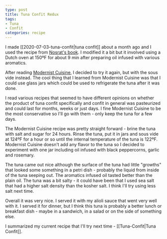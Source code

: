 ```yaml
---
type: post
title: Tuna Confit Redux
tags:
- Tuna
- Confit
categories: recipe
---
```

I made [[2020-07-03-tuna-confit|tuna confit]] about a month ago and I used the recipe from [Nosrat's book](https://www.saltfatacidheat.com/). I modified it a bit but it involved using a Dutch oven at 150ºF for about 9 min after preparing oil infused with various aromatics.

After reading [Modernist Cuisine](https://modernistcuisine.com/books/modernist-cuisine-at-home/), I decided to try it again, but with the sous vide instead. The cool thing that I learned from Modernist Cuisine was that I could use glass jars which could be used to refrigerate the tuna after it was done.

I read various recipes that seemed to have different opinions on whether the product of tuna confit specifically and confit in general was pasteurized and could last for months, weeks or just days. I fine Modernist Cuisine to be the most conservative so I'll go with them - only keep the tuna for a few days.

The Modernist Cuisine recipe was pretty straight forward - brine the tuna with salt and sugar for 24 hours. Rinse the tuna, put it in jars and sous vide at 124ºF for a hour or so until the internal temperature of the tuna is 122ºF. Modernist Cuisine doesn't add any flavor to the tuna so I decided to experiment with one jar including oil infused with black peppercorns, garlic and rosemary.

The tuna came out nice although the surface of the tuna had little "growths" that looked some something in a petri dish - probably the liquid from inside of the tuna seeping out. The aromatics infused oil tasted better than the plain oil. The tuna was a bit salty - it could have been that I used sea salt that had a higher salt density than the kosher salt. I think I'll try using less salt next time.

Overall it was very nice. I served it with my alioli sauce that went very well with it. I served it for dinner, but I think this tuna is probably a better lunch or breakfast dish - maybe in a sandwich, in a salad or on the side of something else.

I summarized my current recipe that I'll try next time - [[Tuna-Confit|Tuna Confit]].